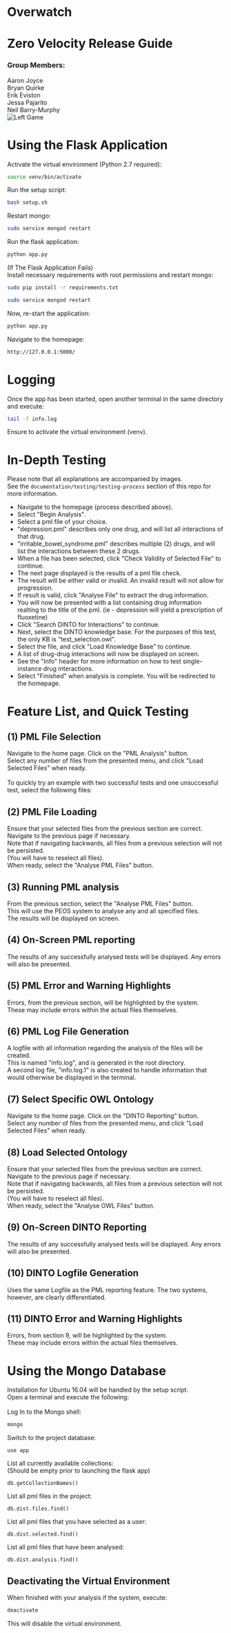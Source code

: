 # Overwatch

# Zero Velocity Release Guide

### Group Members:
Aaron Joyce
<br/>
Bryan Quirke
<br/>
Erik Eviston
<br/>
Jessa Pajarito
<br/>
Neil Barry-Murphy
<br/>
![Left Game](https://raw.githubusercontent.com/barrymun/cs4098/master/static/missing-team-member.png?token=AO6TcC4OfL6ceSkoyhC508no4nOT6hycks5YqZLDwA%3D%3D)

# Using the Flask Application

Activate the virtual environment (Python 2.7 required):
```bash
source venv/bin/activate
```
Run the setup script:
```bash
bash setup.sh
```
Restart mongo:
```bash
sudo service mongod restart
```
Run the flask application:
```python
python app.py
```
(If The Flask Application Fails)
<br/>
Install necessary requirements with root permissions and restart mongo:
```bash
sudo pip install -r requirements.txt

sudo service mongod restart
```
Now, re-start the application:
```python
python app.py
```
Navigate to the homepage:
```bash
http://127.0.0.1:5000/
```

# Logging

Once the app has been started, open another terminal in the same directory and execute:
```bash
tail -f info.log
```
Ensure to activate the virtual environment (venv).

# In-Depth Testing
Please note that all explanations are accompanied by images.
<br/>
See the `documentation/testing/testing-process` section of this repo for more information.

- Navigate to the homepage (process described above).
- Select "Begin Analysis".
- Select a pml file of your choice.
- "depression.pml" describes only one drug, and will list all interactions of that drug.
- "irritable_bowel_syndrome.pml" describes multiple (2) drugs, and will list the interactions between these 2 drugs.
- When a file has been selected, click "Check Validity of Selected File" to continue.
- The next page displayed is the results of a pml file check.
- The result will be either valid or invalid. An invalid result will not allow for progression.
- If result is valid, click "Analyse File" to extract the drug information.
- You will now be presented with a list containing drug information realting to the title of the pml. (ie - depression will yield a prescription of fluoxetine)
- Click "Search DINTO for Interactions" to continue.
- Next, select the DINTO knowledge base. For the purposes of this test, the only KB is "test_selection.owl".
- Select the file, and click "Load Knowledge Base" to continue.
- A list of drug-drug interactions will now be displayed on screen.
- See the "Info" header for more information on how to test single-instance drug interactions.
- Select "Finished" when analysis is complete. You will be redirected to the homepage.

# Feature List, and Quick Testing

## (1) PML File Selection

Navigate to the home page. Click on the "PML Analysis" button.
<br/>
Select any number of files from the presented menu, and click "Load Selected Files" when ready.
<br/><br/>
To quickly try an example with two successful tests and one unsuccessful test, select the following files:

## (2) PML File Loading

Ensure that your selected files from the previous section are correct.
<br/>
Navigate to the previous page if necessary.
<br/>
Note that if navigating backwards, all files from a previous selection will not be persisted.
<br/>
(You will have to reselect all files).
<br/>
When ready, select the "Analyse PML Files" button.

## (3) Running PML analysis

From the previous section, select the "Analyse PML Files" button.
<br/>
This will use the PEOS system to analyse any and all specified files.
<br/>
The results will be displayed on screen.

## (4) On-Screen PML reporting

The results of any successfully analysed tests will be displayed. Any errors will also be presented.

## (5) PML Error and Warning Highlights

Errors, from the previous section, will be highlighted by the system.
<br/>
These may include errors within the actual files themselves.

## (6) PML Log File Generation

A logfile with all information regarding the analysis of the files will be created.
<br/>
This is named "info.log", and is generated in the root directory.
<br/>
A second log file, "info.log.1" is also created to handle information that would otherwise be displayed in the terminal.

## (7) Select Specific OWL Ontology

Navigate to the home page. Click on the "DINTO Reporting" button.
<br/>
Select any number of files from the presented menu, and click "Load Selected Files" when ready.

## (8) Load Selected Ontology

Ensure that your selected files from the previous section are correct.
<br/>
Navigate to the previous page if necessary.
<br/>
Note that if navigating backwards, all files from a previous selection will not be persisted.
<br/>
(You will have to reselect all files).
<br/>
When ready, select the "Analyse OWL Files" button.

## (9) On-Screen DINTO Reporting

The results of any successfully analysed tests will be displayed. Any errors will also be presented.

## (10) DINTO Logfile Generation

Uses the same Logfile as the PML reporting feature. The two systems, however, are clearly differentiated.

## (11) DINTO Error and Warning Highlights

Errors, from section 9, will be highlighted by the system.
<br/>
These may include errors within the actual files themselves.

# Using the Mongo Database
Installation for Ubuntu 16.04 will be handled by the setup script.
<br/>
Open a terminal and execute the following:
<br/><br/>
Log In to the Mongo shell:
```bash
mongo
```
Switch to the project database:
```mongo
use app
```
List all currently available collections:
<br/>
(Should be empty prior to launching the flask app)
```mongo
db.getCollectionNames()
```
List all pml files in the project:
```mongo
db.dist.files.find()
```
List all pml files that you have selected as a user:
```mongo
db.dist.selected.find()
```
List all pml files that have been analysed:
```mongo
db.dist.analysis.find()
```

## Deactivating the Virtual Environment

When finished with your analysis if the system, execute:
```bash
deactivate
```
This will disable the virtual environment.
